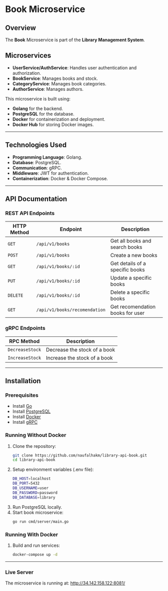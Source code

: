 # Book Microservice

## Overview
The **Book** Microservice is part of the **Library Management System**.

## Microservices

- **UserService/AuthService**: Handles user authentication and authorization.
- **BookService**: Manages books and stock.
- **CategoryService**: Manages book categories.
- **AuthorService**: Manages authors.

This microservice is built using:
- **Golang** for the backend.
- **PostgreSQL** for the database.
- **Docker** for containerization and deployment.
- **Docker Hub** for storing Docker images.

---

## **Technologies Used**
- **Programming Language**: Golang.
- **Database**: PostgreSQL.
- **Communication**: gRPC.
- **Middleware**: JWT for authentication.
- **Containerization**: Docker & Docker Compose.

---

## **API Documentation**
### REST API Endpoints
| HTTP Method | Endpoint                      | Description                     |
|-------------|-------------------------------|---------------------------------|
| `GET`       | `/api/v1/books`               | Get all books and search books  |
| `POST`      | `/api/v1/books`               | Create a new books              |
| `GET`       | `/api/v1/books/:id`           | Get details of a specific books |
| `PUT`       | `/api/v1/books/:id`           | Update a specific books         |
| `DELETE`    | `/api/v1/books/:id`           | Delete a specific books         |
| `GET`       | `/api/v1/books/recomendation` | Get recomendation books for user|

### gRPC Endpoints
| RPC Method          | Description                     |
|---------------------|---------------------------------|
| `DecreaseStock`     | Decrease the stock of a book    |
| `IncreaseStock`     | Increase the stock of a book    |
---

## Installation

### Prerequisites
- Install [Go](https://go.dev/doc/install)
- Install [PostgreSQL](https://www.postgresql.org/download/)
- Install [Docker](https://docs.docker.com/get-docker/)
- Install [gRPC](https://grpc.io/docs/languages/go/quickstart/)

### Running Without Docker

1. Clone the repository:
   ```sh
   git clone https://github.com/naufalhakm/library-api-book.git
   cd library-api-book
   ```
2. Setup environment variables (.env file):
   ```sh
   DB_HOST=localhost
   DB_PORT=5432
   DB_USERNAME=user
   DB_PASSWORD=password
   DB_DATABASE=library
   ```
3. Run PostgreSQL locally.
4. Start book microservice:
   ```sh
   go run cmd/server/main.go
   ```

### Running With Docker

1. Build and run services:
   ```sh
   docker-compose up -d
   ```

---

### Live Server

The microservice is running at:
http://34.142.158.122:8081/